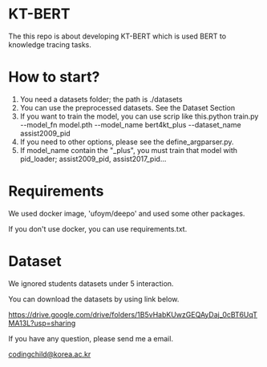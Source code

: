 # KT-BERT

The this repo is about developing KT-BERT which is used BERT to knowledge tracing tasks.

# How to start?

1. You need a datasets folder; the path is ./datasets
2. You can use the preprocessed datasets. See the Dataset Section
3. If you want to train the model, you can use scrip like this.python train.py --model_fn model.pth --model_name bert4kt_plus --dataset_name assist2009_pid
4. If you need to other options, please see the define_argparser.py.
5. If model_name contain the "_plus", you must train that model with pid_loader; assist2009_pid, assist2017_pid...

# Requirements

We used docker image, 'ufoym/deepo' and used some other packages.

If you don't use docker, you can use requirements.txt.

# Dataset

We ignored students datasets under 5 interaction.

You can download the datasets by using link below.

https://drive.google.com/drive/folders/1B5vHabKUwzGEQAyDaj_0cBT6UqTMA13L?usp=sharing

If you have any question, please send me a email.

codingchild@korea.ac.kr
